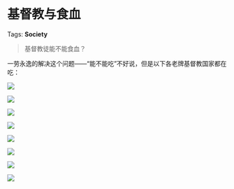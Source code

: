# 基督教与食血

Tags: **Society**

> 基督教徒能不能食血？



一劳永逸的解决这个问题——“能不能吃”不好说，但是以下各老牌基督教国家都在吃：

![](https://pic1.zhimg.com/50/v2-ad459d44fa196436ef45446677b8b894_hd.jpg?source=1940ef5c)  


![](https://pic1.zhimg.com/50/v2-a2d838b52a1f37ca626eaf8ad7550767_hd.jpg?source=1940ef5c)  


![](https://pic1.zhimg.com/50/v2-3a4aad53b443404074a46888eda6583a_hd.jpg?source=1940ef5c)  


![](https://pic1.zhimg.com/50/v2-3fcb70de43e280986f1746df4ce107f1_hd.jpg?source=1940ef5c)  


  


![](https://pic2.zhimg.com/50/v2-d1e06cd837d38c8deb38b8bb2305ffe9_hd.jpg?source=1940ef5c)  


![](https://pic4.zhimg.com/50/v2-b8b32374d70806c186f9801d6ad0fb76_hd.jpg?source=1940ef5c)  


![](https://pic4.zhimg.com/50/v2-c669fd196d27d983c4b1dc7ef669f023_hd.jpg?source=1940ef5c)  


![](https://pic1.zhimg.com/50/v2-776f6c27b47561936ac09c7ba4446125_hd.jpg?source=1940ef5c)

